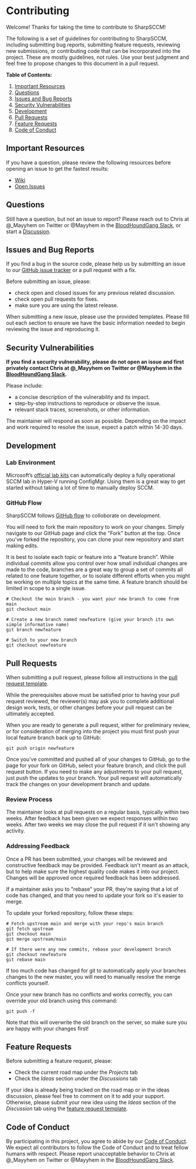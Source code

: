 # Contributing

Welcome! Thanks for taking the time to contribute to SharpSCCM!

The following is a set of guidelines for contributing to SharpSCCM, including submitting bug reports, submitting feature requests, reviewing new submissions, or contributing code that can be incorporated into the project. These are mostly guidelines, not rules. Use your best judgment and feel free to propose changes to this document in a pull request.

**Table of Contents:**

1. [Important Resources](#important-resources)
2. [Questions](#questions)
3. [Issues and Bug Reports](#issues-and-bug-reports)
4. [Security Vulnerabilities](#security-vulnerabilities)
5. [Development](#development)
6. [Pull Requests](#pull-requests)
7. [Feature Requests](#feature-requests)
8. [Code of Conduct](#code-of-conduct)

## Important Resources

If you have a question, please review the following resources before opening an issue to get the fastest results:

* [Wiki](https://github.com/Mayyhem/SharpSCCM/wiki)
* [Open Issues](https://github.com/Mayyhem/SharpSCCM/issues)

## Questions

Still have a question, but not an issue to report? Please reach out to Chris at @_Mayyhem on Twitter or @Mayyhem in the [BloodHoundGang Slack](https://bloodhoundhq.slack.com), or start a [Discussion](https://github.com/Mayyhem/SharpSCCM/discussions/categories/q-a).

## Issues and Bug Reports
If you find a bug in the source code, please help us by submitting an issue to our [GitHub issue tracker](https://github.com/Mayyhem/SharpSCCM/issues) or a pull request with a fix.

Before submitting an issue, please:

* check open and closed issues for any previous related discussion.
* check open pull requests for fixes.
* make sure you are using the latest release.
 
When submitting a new issue, please use the provided templates. Please fill out each section to ensure we have the basic information needed to begin reviewing the issue and reproducing it.

## Security Vulnerabilities
**If you find a security vulnerability, please do not open an issue and first privately contact Chris at @_Mayyhem on Twitter or @Mayyhem in the [BloodHoundGang Slack](https://bloodhoundhq.slack.com).**

Please include:

- a concise description of the vulnerability and its impact.
- step-by-step instructions to reproduce or observe the issue.
- relevant stack traces, screenshots, or other information.

The maintainer will respond as soon as possible. Depending on the impact and work required to resolve the issue, expect a patch within 14-30 days.

## Development

### Lab Environment
Microsoft’s [official lab kits](https://docs.microsoft.com/en-us/microsoft-365/enterprise/modern-desktop-deployment-and-management-lab?view=o365-worldwide) can automatically deploy a fully operational SCCM lab in Hyper-V running ConfigMgr. Using them is a great way to get started without taking a lot of time to manually deploy SCCM.

### GitHub Flow
SharpSCCM follows [GitHub flow](https://docs.github.com/en/get-started/quickstart/github-flow) to colloborate on development.

You will need to fork the main repository to work on your changes. Simply navigate to our GitHub page and click the "Fork" button at the top. Once you've forked the repository, you can clone your new repository and start making edits.

It is best to isolate each topic or feature into a “feature branch”. While individual commits allow you control over how small individual changes are made to the code, branches are a great way to group a set of commits all related to one feature together, or to isolate different efforts when you might be working on multiple topics at the same time. A feature branch should be limited in scope to a single issue.

```
# Checkout the main branch - you want your new branch to come from main
git checkout main

# Create a new branch named newfeature (give your branch its own simple informative name)
git branch newfeature

# Switch to your new branch
git checkout newfeature
```

## Pull Requests

When submitting a pull request, please follow all instructions in the [pull request template](https://github.com/Mayyhem/SharpSCCM/blob/main/PULL_REQUEST_TEMPLATE.md).

While the prerequisites above must be satisfied prior to having your pull request reviewed, the reviewer(s) may ask you to complete additional design work, tests, or other changes before your pull request can be ultimately accepted.

When you are ready to generate a pull request, either for preliminary review, or for consideration of merging into the project you must first push your local feature branch back up to GitHub:

```
git push origin newfeature
```

Once you've committed and pushed all of your changes to GitHub, go to the page for your fork on GitHub, select your feature branch, and click the pull request button. If you need to make any adjustments to your pull request, just push the updates to your branch. Your pull request will automatically track the changes on your development branch and update.

### Review Process
The maintainer looks at pull requests on a regular basis, typically within two weeks. After feedback has been given we expect responses within two weeks. After two weeks we may close the pull request if it isn't showing any activity.

### Addressing Feedback
Once a PR has been submitted, your changes will be reviewed and constructive feedback may be provided. Feedback isn't meant as an attack, but to help make sure the highest quality code makes it into our project. Changes will be approved once required feedback has been addressed.

If a maintainer asks you to "rebase" your PR, they're saying that a lot of code has changed, and that you need to update your fork so it's easier to merge.

To update your forked repository, follow these steps:

```
# Fetch upstream main and merge with your repo's main branch
git fetch upstream
git checkout main	
git merge upstream/main

# If there were any new commits, rebase your development branch
git checkout newfeature
git rebase main
```

If too much code has changed for git to automatically apply your branches changes to the new master, you will need to manually resolve the merge conflicts yourself.

Once your new branch has no conflicts and works correctly, you can override your old branch using this command:

```
git push -f
```
Note that this will overwrite the old branch on the server, so make sure you are happy with your changes first!

## Feature Requests

Before submitting a feature request, please:

* Check the current road map under the _Projects_ tab
* Check the _Ideas_ section under the _Discussions_ tab

If your idea is already being tracked on the road map or in the ideas discussion, please feel free to comment on it to add your support. Otherwise, please submit your new idea using the _Ideas_ section of the _Discussion_ tab using the [feature request template](https://github.com/Mayyhem/SharpSCCM/blob/main/.github/ISSUE_TEMPLATE/feature_request.md).

## Code of Conduct

By participating in this project, you agree to abide by our [Code of Conduct](https://github.com/Mayyhem/SharpSCCM/blob/main/CODE_OF_CONDUCT.md). We expect all contributors to follow the Code of Conduct and to treat fellow humans with respect. Please report unacceptable behavior to Chris at @_Mayyhem on Twitter or @Mayyhem in the [BloodHoundGang Slack](https://bloodhoundhq.slack.com). 
